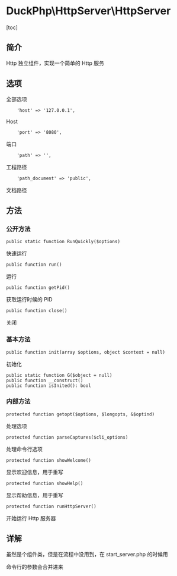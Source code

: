 # DuckPhp\HttpServer\HttpServer
[toc]

## 简介
Http 独立组件，实现一个简单的 Http 服务

## 选项
全部选项

        'host' => '127.0.0.1',
Host

        'port' => '8080',
端口

        'path' => '',
工程路径

        'path_document' => 'public',
文档路径

## 方法
### 公开方法

    public static function RunQuickly($options)
快速运行

    public function run()
运行

    public function getPid()
获取运行时候的 PID

    public function close()
关闭

### 基本方法

    public function init(array $options, object $context = null)

初始化

    public static function G($object = null)
    public function __construct()
    public function isInited(): bool


### 内部方法

    protected function getopt($options, $longopts, &$optind)
处理选项

    protected function parseCaptures($cli_options)
处理命令行选项

    protected function showWelcome()
显示欢迎信息，用于重写

    protected function showHelp()
显示帮助信息，用于重写

    protected function runHttpServer()

开始运行 Http 服务器
## 详解
虽然是个组件类，但是在流程中没用到，在 start_server.php 的时候用

命令行的参数会合并进来
